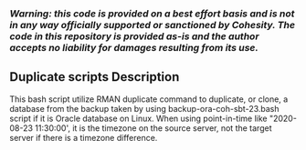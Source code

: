 ### ***Warning: this code is provided on a best effort basis and is not in any way officially supported or sanctioned by Cohesity. The code in this repository is provided as-is and the author accepts no liability for damages resulting from its use.***


## Duplicate scripts Description
This bash script utilize RMAN duplicate command to duplicate, or clone, a database from the backup taken by using backup-ora-coh-sbt-23.bash script if it is Oracle database on Linux. When using point-in-time like "2020-08-23 11:30:00', it is the timezone on the source server, not the target server if there is a timezone difference. 
